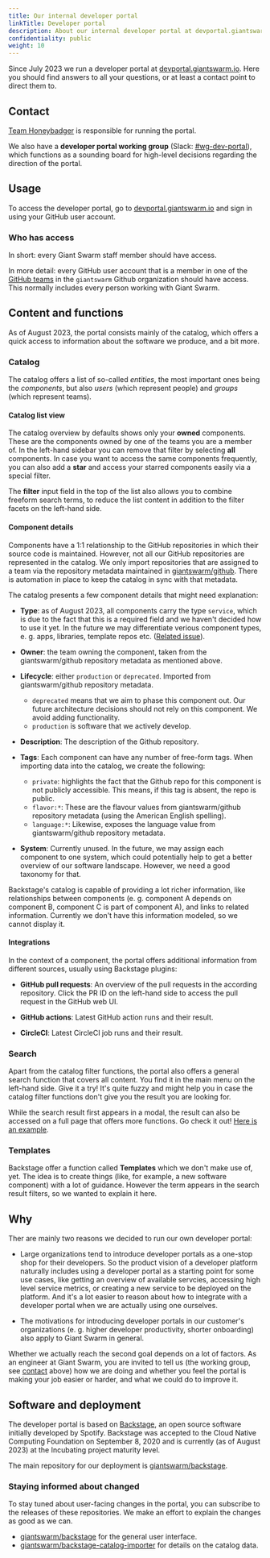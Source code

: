 ```yaml
---
title: Our internal developer portal
linkTitle: Developer portal
description: About our internal developer portal at devportal.giantswarm.io
confidentiality: public
weight: 10
---
```


Since July 2023 we run a developer portal at [devportal.giantswarm.io](https://devportal.giantswarm.io/). Here you should find answers to all your questions, or at least a contact point to direct them to.

## Contact

[Team Honeybadger](https://intranet.giantswarm.io/docs/organizational-structure/teams/honeybadger/) is responsible for running the portal.

We also have a **developer portal working group** (Slack: [#wg-dev-portal](https://gigantic.slack.com/archives/C055VLMTPFE)), which functions as a sounding board for high-level decisions regarding the direction of the portal.

## Usage

To access the developer portal, go to [devportal.giantswarm.io](https://devportal.giantswarm.io/) and sign in using your GitHub user account.

### Who has access

In short: every Giant Swarm staff member should have access.

In more detail: every GitHub user account that is a member in one of the [GitHub teams](https://github.com/orgs/giantswarm/teams) in the `giantswarm` Github organization should have access. This normally includes every person working with Giant Swarm.

## Content and functions

As of August 2023, the portal consists mainly of the catalog, which offers a quick access to information about the software we produce, and a bit more.

### Catalog

The catalog offers a list of so-called _entities_, the most important ones being the _components_, but also _users_ (which represent people) and _groups_ (which represent teams).

#### Catalog list view

The catalog overview by defaults shows only your **owned** components. These are the components owned by one of the teams you are a member of. In the left-hand sidebar you can remove that filter by selecting **all** components. In case you want to access the same components frequently, you can also add a **star** and access your starred components easily via a special filter.

The **filter** input field in the top of the list also allows you to combine freeform search terms, to reduce the list content in addition to the filter facets on the left-hand side.

#### Component details

Components have a 1:1 relationship to the GitHub repositories in which their source code is maintained. However, not all our GitHub repositories are represented in the catalog. We only import repositories that are assigned to a team via the repository metadata maintained in [giantswarm/github](https://github.com/giantswarm/github/tree/main/repositories). There is automation in place to keep the catalog in sync with that metadata.

The catalog presents a few component details that might need explanation:

- **Type**: as of August 2023, all components carry the type `service`, which is due to the fact that this is a required field and we haven't decided how to use it yet. In the future we may differentiate verious component types, e. g. apps, libraries, template repos etc. ([Related issue](https://github.com/giantswarm/giantswarm/issues/27739)).

- **Owner**: the team owning the component, taken from the giantswarm/github repository metadata as mentioned above.

- **Lifecycle**: either `production` or `deprecated`. Imported from giantswarm/github repository metadata.
  - `deprecated` means that we aim to phase this component out. Our future architecture decisions should not rely on this component. We avoid adding functionality.
  - `production` is software that we actively develop.

- **Description**: The description of the Github repository.

- **Tags**: Each component can have any number of free-form tags. When importing data into the catalog, we create the following:
  - `private`: highlights the fact that the Github repo for this component is not publicly accessible. This means, if this tag is absent, the repo is public.
  - `flavor:*`: These are the flavour values from giantswarm/github repository metadata (using the American English spelling).
  - `language:*`: Likewise, exposes the language value from giantswarm/github repository metadata.

- **System**: Currently unused. In the future, we may assign each component to one system, which could  potentially help to get a better overview of our software landscape. However, we need a good taxonomy for that.

Backstage's catalog is capable of providing a lot richer information, like relationships between components (e. g. component A depends on component B, component C is part of component A), and links to related information. Currently we don't have this information modeled, so we cannot display it.

#### Integrations

In the context of a component, the portal offers additional information from different sources, usually using Backstage plugins:

- **GitHub pull requests**: An overview of the pull requests in the according repository. Click the PR ID on the left-hand side to access the pull request in the GitHub web UI.

- **GitHub actions**: Latest GitHub action runs and their result.

- **CircleCI**: Latest CircleCI job runs and their result.

### Search

Apart from the catalog filter functions, the portal also offers a general search function that covers all content. You find it in the main menu on the left-hand side. Give it a try! It's quite fuzzy and might help you in case the catalog filter functions don't give you the result you are looking for.

While the search result first appears in a modal, the result can also be accessed on a full page that offers more functions. Go check it out! [Here is an example](https://devportal.giantswarm.io/search?query=hello-world).

### Templates

Backstage offer a function called **Templates** which we don't make use of, yet. The idea is to create things (like, for example, a new software component) with a lot of guidance. However the term appears in the search result filters, so we wanted to explain it here.

## Why

Ther are mainly two reasons we decided to run our own developer portal:

- Large organizations tend to introduce developer portals as a one-stop shop for their developers. So the product vision of a developer platform naturally includes using a developer portal as a starting point for some use cases, like getting an overview of available servcies, accessing high level service metrics, or creating a new service to be deployed on the platform. And it's a lot easier to reason about how to integrate with a developer portal when we are actually using one ourselves.

- The motivations for introducing developer portals in our customer's organizations (e. g. higher developer productivity, shorter onboarding) also apply to Giant Swarm in general.

Whether we actually reach the second goal depends on a lot of factors. As an engineer at Giant Swarm, you are invited to tell us (the working group, see [contact](#contact) above) how we are doing and whether you feel the portal is making your job easier or harder, and what we could do to improve it.

## Software and deployment

The developer portal is based on [Backstage](https://backstage.io/), an open source software initially developed by Spotify. Backstage was accepted to the Cloud Native Computing Foundation on September 8, 2020 and is currently (as of August 2023) at the Incubating project maturity level.

The main repository for our deployment is [giantswarm/backstage](https://github.com/giantswarm/backstage).

### Staying informed about changed

To stay tuned about user-facing changes in the portal, you can subscribe to the releases of these repositories. We make an effort to explain the changes as good as we can.

- [giantswarm/backstage](https://github.com/giantswarm/backstage/releases) for the general user interface.
- [giantswarm/backstage-catalog-importer](https://github.com/giantswarm/backstage-catalog-importer/releases) for details on the catalog data.
